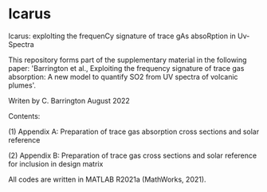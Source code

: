 # Icarus
Icarus: exploIting the frequenCy signature of trace gAs absoRption in Uv-Spectra

This repository forms part of the supplementary material in the following paper: 
'Barrington et al., Exploiting the frequency signature of trace gas absorption: A new model to quantify SO2 from UV spectra of volcanic plumes'.

Writen by C. Barrington August 2022

Contents:

(1) Appendix A: Preparation of trace gas absorption cross sections and solar reference

(2) Appendix B: Preparation of trace gas cross sections and solar reference for inclusion in design matrix

All codes are written in MATLAB R2021a (MathWorks, 2021).
